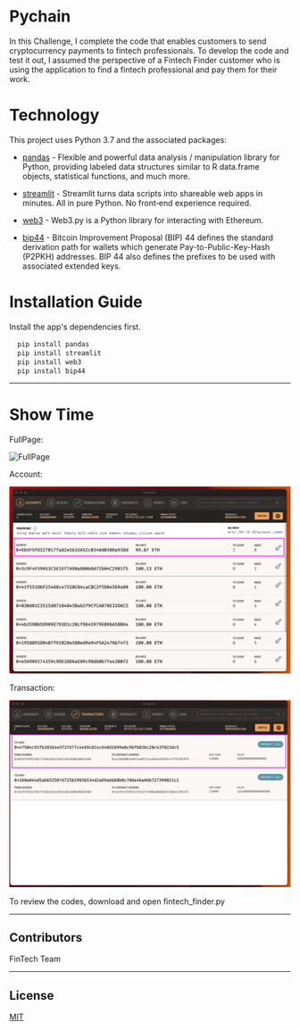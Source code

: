 # Pychain

In this Challenge, I complete the code that enables customers to send cryptocurrency payments to fintech professionals. To develop the code and test it out, I assumed the perspective of a Fintech Finder customer who is using the application to find a fintech professional and pay them for their work.

# Technology

This project uses Python 3.7 and the associated packages:

* [pandas](https://github.com/pandas-dev/pandas) - Flexible and powerful data analysis / manipulation library for Python, providing labeled data structures similar to R data.frame objects, statistical functions, and much more.

* [streamlit](https://streamlit.io/) - Streamlit turns data scripts into shareable web apps in minutes.
All in pure Python. No front‑end experience required.

* [web3](https://web3py.readthedocs.io/) - Web3.py is a Python library for interacting with Ethereum.

* [bip44](https://github.com/bitcoin/bips/blob/master/bip-0044.mediawiki) - Bitcoin Improvement Proposal (BIP) 44 defines the standard derivation path for wallets which generate Pay-to-Public-Key-Hash (P2PKH) addresses. BIP 44 also defines the prefixes to be used with associated extended keys.

# Installation Guide

Install the app's dependencies first.

```
  pip install pandas
  pip install streamlit
  pip install web3
  pip install bip44

```
---
# Show Time

FullPage:

![FullPage](./Images/page.gif)

Account:

![Account](./Images/account0.png)

Transaction:

![Transaction](./Images/transaction.png)


To review the codes, download and open fintech_finder.py

---

## Contributors
FinTech Team


---

## License

[MIT](https://choosealicense.com/licenses/mit/)